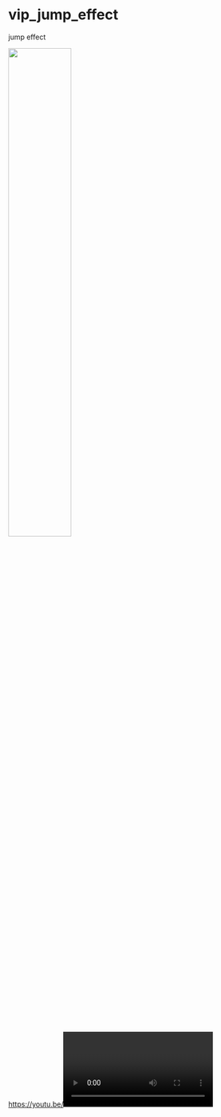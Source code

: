 # vip_jump_effect
jump effect

[<img src="https://img.youtube.com/vi/N68Who1DJpk/maxresdefault.jpg" width="50%">](https://youtu.be/N68Who1DJpk)

https://youtu.be/<VIDEO ID>)
